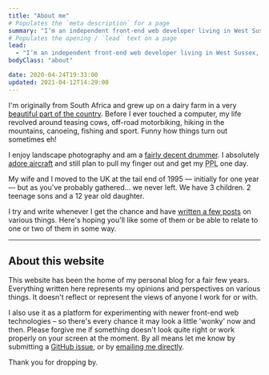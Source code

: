 ```yaml
---
title: "About me"
# Populates the `meta description` for a page
summary: "I’m an independent front-end web developer living in West Sussex, England and really enjoy helping people build & enhance their websites."
# Populates the opening / `lead` text on a page
lead:
  - "I’m an independent front-end web developer living in West Sussex, England and really enjoy helping people build & enhance their websites."
bodyClass: "about"

date: 2020-04-24T19:33:00
updated: 2021-04-12T14:29:00
---
```


I'm originally from South Africa and grew up on a dairy farm in a very [beautiful part of the country](https://youtu.be/bGQbM3QfA5w). Before I ever touched a computer, my life revolved around teasing cows, off-road motorbiking, hiking in the mountains, canoeing, fishing and sport. Funny how things turn out sometimes eh!

I enjoy landscape photography and am a [fairly decent drummer](https://www.flickr.com/photos/60226997@N06/40548596663/). I absolutely [adore aircraft](https://www.flickr.com/photos/60226997@N06/47530443441/) and still plan to pull my finger out and get my <abbr title="Private Pilots Licence">PPL</abbr> one day.

My wife and I moved to the UK at the tail end of 1995 &mdash; initially for one year &mdash; but as you've probably gathered&hellip; we never left. We have 3 children. 2 teenage sons and a 12 year old daughter.

I try and write whenever I get the chance and have [written a few posts](/writing) on various things. Here's hoping you'll like some of them or be able to relate to one or two of them in some way.

---

## About this website

This website has been the home of my personal blog for a fair few years. Everything written here represents my opinions and perspectives on various things. It doesn't reflect or represent the views of anyone I work for or with.

I also use it as a platform for experimenting with newer front-end web technologies – so there's every chance it may look a little 'wonky' now and then. Please forgive me if something doesn't look quite right or work properly on your screen at the moment. By all means let me know by submitting a [GitHub issue](https://github.com/brootaylor/brootaylor-v2/issues), or by [emailing me directly](/contact).

Thank you for dropping by.

